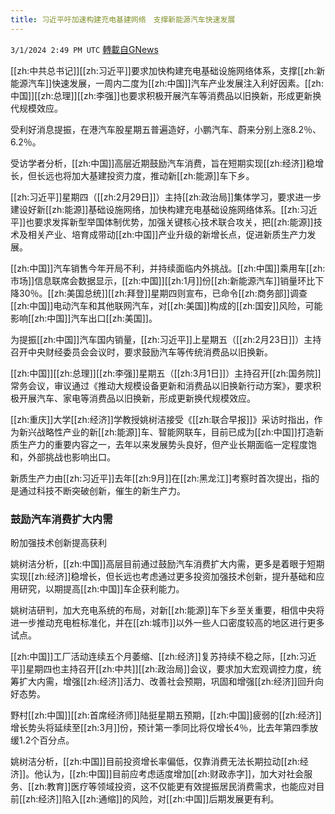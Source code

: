 ```yaml
---
title: 习近平吁加速构建充电基建网络　支撑新能源汽车快速发展
---
```

`3/1/2024 2:49 PM UTC` [轉載自GNews](https://gnews.org/articles/2356855)

[[zh:中共总书记]][[zh:习近平]]要求加快构建充电基础设施网络体系，支撑[[zh:新能源汽车]]快速发展，一周内二度为[[zh:中国]]汽车产业发展注入利好因素。[[zh:中国]][[zh:总理]][[zh:李强]]也要求积极开展汽车等消费品以旧换新，形成更新换代规模效应。

受利好消息提振，在港汽车股星期五普遍造好，小鹏汽车、蔚来分别上涨8.2％、6.2％。

受访学者分析，[[zh:中国]]高层近期鼓励汽车消费，旨在短期实现[[zh:经济]]稳增长，但长远也将加大基建投资力度，推动新[[zh:能源]]车下乡。

[[zh:习近平]]星期四（[[zh:2月29日]]）主持[[zh:政治局]]集体学习，要求进一步建设好新[[zh:能源]]基础设施网络，加快构建充电基础设施网络体系。[[zh:习近平]]也要求发挥新型举国体制优势，加强关键核心技术联合攻关，把[[zh:能源]]技术及相关产业、培育成带动[[zh:中国]]产业升级的新增长点，促进新质生产力发展。

[[zh:中国]]汽车销售今年开局不利，并持续面临内外挑战。[[zh:中国]]乘用车[[zh:市场]]信息联席会数据显示，[[zh:中国]][[zh:1月]]份[[zh:新能源汽车]]销量环比下降30％。[[zh:美国总统]][[zh:拜登]]星期四则宣布，已命令[[zh:商务部]]调查[[zh:中国]]电动汽车和其他联网汽车，对[[zh:美国]]构成的[[zh:国安]]风险，可能影响[[zh:中国]]汽车出口[[zh:美国]]。

为提振[[zh:中国]]汽车国内销量，[[zh:习近平]]上星期五（[[zh:2月23日]]）主持召开中央财经委员会会议时，要求鼓励汽车等传统消费品以旧换新。

[[zh:中国]][[zh:总理]][[zh:李强]]星期五（[[zh:3月1日]]）主持召开[[zh:国务院]]常务会议，审议通过《推动大规模设备更新和消费品以旧换新行动方案》，要求积极开展汽车、家电等消费品以旧换新，形成更新换代规模效应。

[[zh:重庆]]大学[[zh:经济]]学教授姚树洁接受《[[zh:联合早报]]》采访时指出，作为新兴战略性产业的新[[zh:能源]]车、智能网联车，目前已成为[[zh:中国]]打造新质生产力的重要内容之一，去年以来发展势头良好，但产业长期面临一定程度饱和，外部挑战也影响出口。

新质生产力由[[zh:习近平]]去年[[zh:9月]]在[[zh:黑龙江]]考察时首次提出，指的是通过科技不断突破创新，催生的新生产力。

### 鼓励汽车消费扩大内需

盼加强技术创新提高获利

姚树洁分析，[[zh:中国]]高层目前通过鼓励汽车消费扩大内需，更多是着眼于短期实现[[zh:经济]]稳增长，但长远也考虑通过更多投资加强技术创新，提升基础和应用研究，以期提高[[zh:中国]]车企获利能力。

姚树洁研判，加大充电系统的布局，对新[[zh:能源]]车下乡至关重要，相信中央将进一步推动充电桩标准化，并在[[zh:城市]]以外一些人口密度较高的地区进行更多试点。

[[zh:中国]]工厂活动连续五个月萎缩、[[zh:经济]]复苏持续不稳之际，[[zh:习近平]]星期四也主持召开[[zh:中共]][[zh:政治局]]会议，要求加大宏观调控力度，统筹扩大内需，增强[[zh:经济]]活力、改善社会预期，巩固和增强[[zh:经济]]回升向好态势。

野村[[zh:中国]][[zh:首席经济师]]陆挺星期五预期，[[zh:中国]]疲弱的[[zh:经济]]增长势头将延续至[[zh:3月]]份，预计第一季同比将仅增长4％，比去年第四季放缓1.2个百分点。

姚树洁分析，[[zh:中国]]目前投资增长率偏低，仅靠消费无法长期拉动[[zh:经济]]。他认为，[[zh:中国]]目前应考虑适度增加[[zh:财政赤字]]，加大对社会服务、[[zh:教育]]医疗等领域投资，这不仅能更有效提振居民消费需求，也能应对目前[[zh:经济]]陷入[[zh:通缩]]的风险，对[[zh:中国]]后期发展更有利。
